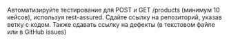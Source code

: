 Автоматизируйте тестирование для POST и GET /products (минимум 10 кейсов), используя rest-assured.
Сдайте ссылку на репозиторий, указав ветку с кодом.
Также сдавать ссылку на дефекты (в текстовом файле или в GitHub issues)